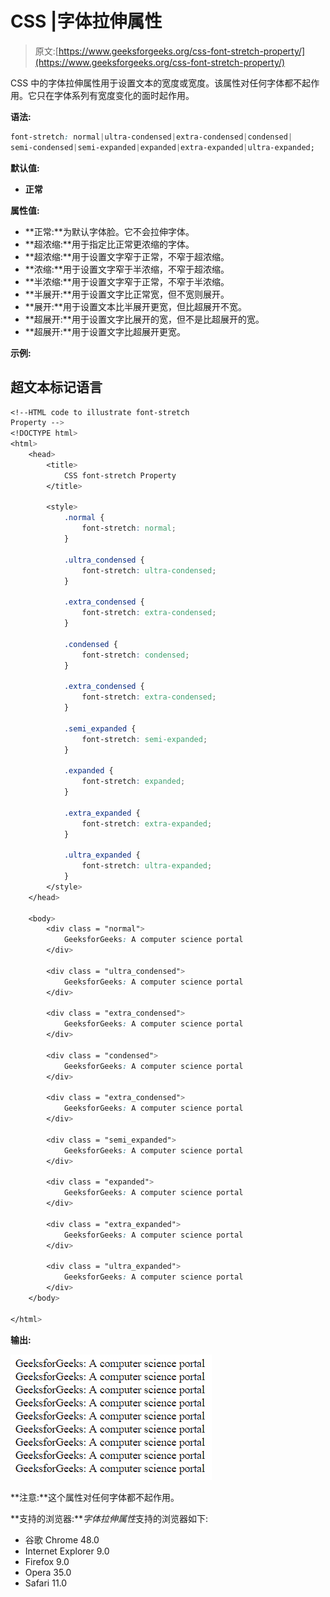 # CSS |字体拉伸属性

> 原文:[https://www.geeksforgeeks.org/css-font-stretch-property/](https://www.geeksforgeeks.org/css-font-stretch-property/)

CSS 中的字体拉伸属性用于设置文本的宽度或宽度。该属性对任何字体都不起作用。它只在字体系列有宽度变化的面时起作用。

**语法:**

```css
font-stretch: normal|ultra-condensed|extra-condensed|condensed|
semi-condensed|semi-expanded|expanded|extra-expanded|ultra-expanded; 
```

**默认值:**

*   **正常**

**属性值:**

*   **正常:**为默认字体脸。它不会拉伸字体。
*   **超浓缩:**用于指定比正常更浓缩的字体。
*   **超浓缩:**用于设置文字窄于正常，不窄于超浓缩。
*   **浓缩:**用于设置文字窄于半浓缩，不窄于超浓缩。
*   **半浓缩:**用于设置文字窄于正常，不窄于半浓缩。
*   **半展开:**用于设置文字比正常宽，但不宽则展开。
*   **展开:**用于设置文本比半展开更宽，但比超展开不宽。
*   **超展开:**用于设置文字比展开的宽，但不是比超展开的宽。
*   **超展开:**用于设置文字比超展开更宽。

**示例:**

## 超文本标记语言

```css
<!--HTML code to illustrate font-stretch
Property -->
<!DOCTYPE html>
<html>
    <head>
        <title>
            CSS font-stretch Property
        </title>

        <style>
            .normal {
                font-stretch: normal;
            }

            .ultra_condensed {
                font-stretch: ultra-condensed;
            }

            .extra_condensed {
                font-stretch: extra-condensed;
            }

            .condensed {
                font-stretch: condensed;
            }

            .extra_condensed {
                font-stretch: extra-condensed;
            }

            .semi_expanded {
                font-stretch: semi-expanded;
            }

            .expanded {
                font-stretch: expanded;
            }

            .extra_expanded {
                font-stretch: extra-expanded;
            }

            .ultra_expanded {
                font-stretch: ultra-expanded;
            }
        </style>
    </head>

    <body>
        <div class = "normal">
            GeeksforGeeks: A computer science portal
        </div>

        <div class = "ultra_condensed">
            GeeksforGeeks: A computer science portal
        </div>

        <div class = "extra_condensed">
            GeeksforGeeks: A computer science portal
        </div>

        <div class = "condensed">
            GeeksforGeeks: A computer science portal
        </div>

        <div class = "extra_condensed">
            GeeksforGeeks: A computer science portal
        </div>

        <div class = "semi_expanded">
            GeeksforGeeks: A computer science portal
        </div>

        <div class = "expanded">
            GeeksforGeeks: A computer science portal
        </div>

        <div class = "extra_expanded">
            GeeksforGeeks: A computer science portal
        </div>

        <div class = "ultra_expanded">
            GeeksforGeeks: A computer science portal
        </div>
    </body>

</html>                                   
```

**输出:**

![](img/4c354e12cb26688fc47344e853c5432c.png)

**注意:**这个属性对任何字体都不起作用。

**支持的浏览器:***字体拉伸属性*支持的浏览器如下:

*   谷歌 Chrome 48.0
*   Internet Explorer 9.0
*   Firefox 9.0
*   Opera 35.0
*   Safari 11.0